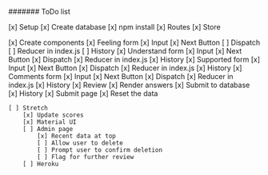 ####### ToDo list

[x] Setup
	[x] Create database
	[x] npm install
	[x] Routes
	[x] Store
	
[x] Create components
	[x] Feeling form
		[x] Input
		[x] Next Button
		[ ] Dispatch
		[ ] Reducer in index.js
		[ ] History
	[x] Understand form
		[x] Input
		[x] Next Button
		[x] Dispatch
		[x] Reducer in index.js
		[x] History
	[x] Supported form
		[x] Input
		[x] Next Button
		[x] Dispatch
		[x] Reducer in index.js
		[x] History
	[x] Comments form
		[x] Input
		[x] Next Button
		[x] Dispatch
		[x] Reducer in index.js
		[x] History
	[x] Review
		[x] Render answers
		[x] Submit to database
		[x] History
	[x] Submit page
		[x] Reset the data

	[ ] Stretch
		[x] Update scores
		[x] Material UI
		[ ] Admin page
			[x] Recent data at top
			[ ] Allow user to delete
			[ ] Prompt user to confirm deletion
			[ ] Flag for further review
		[ ] Heroku

	